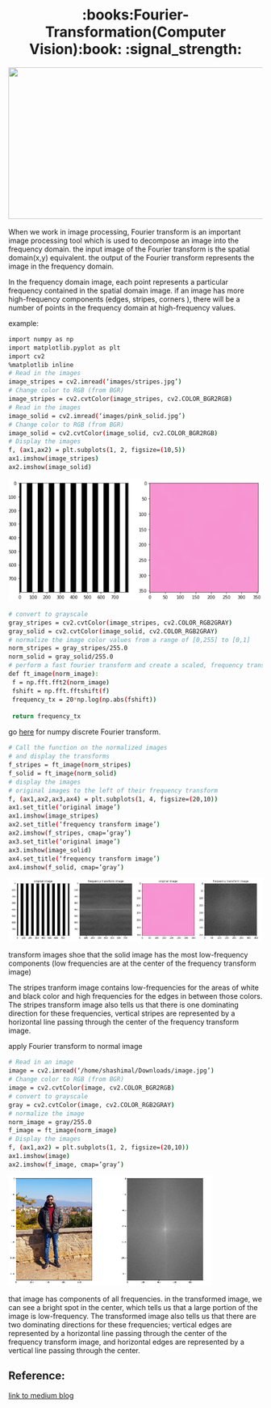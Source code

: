 

<h1 color:Blue align="center">:books:Fourier-Transformation(Computer Vision):book: :signal_strength: </h1>
<div id="header" align="center">
  <img src="https://miro.medium.com/v2/resize:fit:720/0*T3dWjqjqLM6Qj8BB.gif" height="300" width="700"/>
</div>

When we work in image processing, Fourier transform is an important image processing tool which is used to decompose an image into the frequency domain. the input image of the Fourier transform is the spatial domain(x,y) equivalent. the output of the Fourier transform represents the image in the frequency domain.

In the frequency domain image, each point represents a particular frequency contained in the spatial domain image. if an image has more high-frequency components (edges, stripes, corners ), there will be a number of points in the frequency domain at high-frequency values.

example:

```bash
import numpy as np
import matplotlib.pyplot as plt
import cv2
%matplotlib inline
# Read in the images
image_stripes = cv2.imread(‘images/stripes.jpg’)
# Change color to RGB (from BGR)
image_stripes = cv2.cvtColor(image_stripes, cv2.COLOR_BGR2RGB)
# Read in the images
image_solid = cv2.imread(‘images/pink_solid.jpg’)
# Change color to RGB (from BGR)
image_solid = cv2.cvtColor(image_solid, cv2.COLOR_BGR2RGB)
# Display the images
f, (ax1,ax2) = plt.subplots(1, 2, figsize=(10,5))
ax1.imshow(image_stripes)
ax2.imshow(image_solid)
```


![stripes](images/stripes_imag.png)
```bash
# convert to grayscale
gray_stripes = cv2.cvtColor(image_stripes, cv2.COLOR_RGB2GRAY)
gray_solid = cv2.cvtColor(image_solid, cv2.COLOR_RGB2GRAY)
# normalize the image color values from a range of [0,255] to [0,1] 
norm_stripes = gray_stripes/255.0
norm_solid = gray_solid/255.0
# perform a fast fourier transform and create a scaled, frequency transform image
def ft_image(norm_image):
 f = np.fft.fft2(norm_image) 
 fshift = np.fft.fftshift(f)
 frequency_tx = 20*np.log(np.abs(fshift))
 
 return frequency_tx
 ```
go [here](https://numpy.org/doc/stable/reference/routines.fft.html) for numpy discrete Fourier transform.

```bash
# Call the function on the normalized images
# and display the transforms
f_stripes = ft_image(norm_stripes)
f_solid = ft_image(norm_solid)
# display the images
# original images to the left of their frequency transform
f, (ax1,ax2,ax3,ax4) = plt.subplots(1, 4, figsize=(20,10))
ax1.set_title(‘original image’)
ax1.imshow(image_stripes)
ax2.set_title(‘frequency transform image’)
ax2.imshow(f_stripes, cmap=’gray’)
ax3.set_title(‘original image’)
ax3.imshow(image_solid)
ax4.set_title(‘frequency transform image’)
ax4.imshow(f_solid, cmap=’gray’)
```
![stripes](images/stripe_2.png)


transform images shoe that the solid image has the most low-frequency components (low frequencies are at the center of the frequency transform image)

The stripes tranform image contains low-frequencies for the areas of white and black color and high frequencies for the edges in between those colors. The stripes transform image also tells us that there is one dominating direction for these frequencies, vertical stripes are represented by a horizontal line passing through the center of the frequency transform image.

apply Fourier transform to normal image
```bash
# Read in an image
image = cv2.imread(‘/home/shashimal/Downloads/image.jpg’)
# Change color to RGB (from BGR)
image = cv2.cvtColor(image, cv2.COLOR_BGR2RGB)
# convert to grayscale
gray = cv2.cvtColor(image, cv2.COLOR_RGB2GRAY)
# normalize the image
norm_image = gray/255.0
f_image = ft_image(norm_image)
# Display the images
f, (ax1,ax2) = plt.subplots(1, 2, figsize=(20,10))
ax1.imshow(image)
ax2.imshow(f_image, cmap=’gray’)
```
![stripes](images/sample.png)

that image has components of all frequencies. in the transformed image, we can see a bright spot in the center, which tells us that a large portion of the image is low-frequency. The transformed image also tells us that there are two dominating directions for these frequencies; vertical edges are represented by a horizontal line passing through the center of the frequency transform image, and horizontal edges are represented by a vertical line passing through the center.

##  Reference:
[link to medium blog](https://medium.com/@shashimalsenarath.17/fourier-transform-computer-vision-283b997ad289#:~:text=When%20we%20work%20in%20image,(x%2Cy)%20equivalent.)
